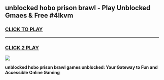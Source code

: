 
## unblocked hobo prison brawl - Play Unblocked Gmaes & Free #4lkvm
<h3>
<a href="https://news.freeplayer.one?title=unblocked_hobo_prison_brawl&ref=24F">CLICK TO PLAY</a></h3>
<hr>

<h3>
<a href="https://news.freeplayer.one?title=unblocked_hobo_prison_brawl&ref=24F">CLICK 2 PLAY</a>
  
</h3>

<a href="https://news.freeplayer.one?title=unblocked_hobo_prison_brawl&ref=24F/"><img src="https://clearcache.store/games.png"></a>


**unblocked hobo prison brawl games unblocked: Your Gateway to Fun and Accessible Online Gaming**
